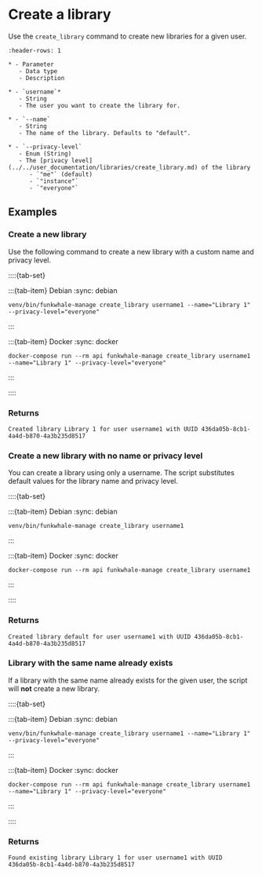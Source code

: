 # Create a library

Use the `create_library` command to create new libraries for a given user.

```{list-table}
:header-rows: 1

* - Parameter
   - Data type
   - Description

* - `username`*
   - String
   - The user you want to create the library for.

* - `--name`
   - String
   - The name of the library. Defaults to "default".

* - `--privacy-level`
   - Enum (String)
   - The [privacy level](../../user_documentation/libraries/create_library.md) of the library
      - `"me"` (default)
      - `"instance"`
      - `"everyone"`

```

## Examples

### Create a new library

Use the following command to create a new library with a custom name and privacy level.

::::{tab-set}

:::{tab-item} Debian
:sync: debian

```{code-block} sh
venv/bin/funkwhale-manage create_library username1 --name="Library 1" --privacy-level="everyone"
```

:::

:::{tab-item} Docker
:sync: docker

```{code-block} sh
docker-compose run --rm api funkwhale-manage create_library username1 --name="Library 1" --privacy-level="everyone"
```

:::

::::

### Returns

```{code-block} text
Created library Library 1 for user username1 with UUID 436da05b-8cb1-4a4d-b870-4a3b235d8517
```

### Create a new library with no name or privacy level

You can create a library using only a username. The script substitutes default values for the library name and privacy level.

::::{tab-set}

:::{tab-item} Debian
:sync: debian

```{code-block} sh
venv/bin/funkwhale-manage create_library username1
```

:::

:::{tab-item} Docker
:sync: docker

```{code-block} sh
docker-compose run --rm api funkwhale-manage create_library username1
```

:::

::::

### Returns

```{code-block} text
Created library default for user username1 with UUID 436da05b-8cb1-4a4d-b870-4a3b235d8517
```

### Library with the same name already exists

If a library with the same name already exists for the given user, the script will **not** create a new library.

::::{tab-set}

:::{tab-item} Debian
:sync: debian

```{code-block} sh
venv/bin/funkwhale-manage create_library username1 --name="Library 1" --privacy-level="everyone"
```

:::

:::{tab-item} Docker
:sync: docker

```{code-block} sh
docker-compose run --rm api funkwhale-manage create_library username1 --name="Library 1" --privacy-level="everyone"
```

:::

::::

### Returns

```{code-block} text
Found existing library Library 1 for user username1 with UUID 436da05b-8cb1-4a4d-b870-4a3b235d8517
```
